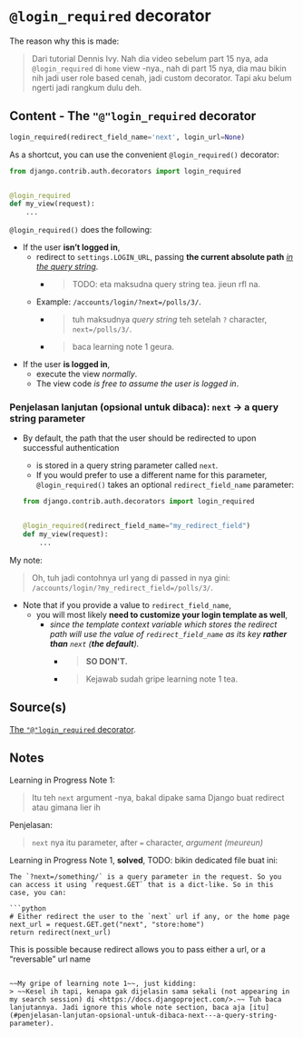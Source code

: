 # `@login_required` decorator

The reason why this is made:
> Dari tutorial Dennis Ivy. Nah dia video sebelum part 15 nya, ada `@login_required` di `home` view -nya., nah di part 15 nya, dia mau bikin nih jadi user role based cenah, jadi custom decorator. Tapi aku belum ngerti jadi rangkum dulu deh.

## Content - The `"@"login_required` decorator

```python
login_required(redirect_field_name='next', login_url=None)
```

As a shortcut, you can use the convenient `@login_required()` decorator:

```python
from django.contrib.auth.decorators import login_required


@login_required
def my_view(request):
    ...
```

`@login_required()` does the following:
- If the user **isn’t logged in**,
  - redirect to `settings.LOGIN_URL`, passing **the current absolute path** [_in the query string_](https://en.wikipedia.org/wiki/Query_string).
    - > TODO: eta maksudna query string tea. jieun rfl na.
  - Example: `/accounts/login/?next=/polls/3/`.
    - > tuh maksudnya _query string_ teh setelah `?` character, `next=/polls/3/`.
    - > baca learning note 1 geura.
- If the user **is logged in**,
  - execute the view _normally_.
  - The view code _is free to assume the user is logged in_.

### Penjelasan lanjutan (opsional untuk dibaca): `next` -> a query string parameter

- By default, the path that the user should be redirected to upon successful authentication
  - is stored in a query string parameter called `next`.
  - If you would prefer to use a different name for this parameter, `@login_required()` takes an optional `redirect_field_name` parameter:

  ```python
  from django.contrib.auth.decorators import login_required


  @login_required(redirect_field_name="my_redirect_field")
  def my_view(request):
      ...
  ```

My note:
> Oh, tuh jadi contohnya url yang di passed in nya gini: `/accounts/login/?my_redirect_field=/polls/3/`.

- Note that if you provide a value to `redirect_field_name`,
  - you will most likely **need to customize your login template as well**,
    - _since the template context variable which stores the redirect path will use the value of `redirect_field_name` as its key **rather than** `next` (**the default**)._
      - > **SO DON'T.**
      - > Kejawab sudah gripe learning note 1 tea.

## Source(s)

[The `"@"login_required` decorator](https://docs.djangoproject.com/en/4.2/topics/auth/default/#the-login-required-decorator).

## Notes

Learning in Progress Note 1:
> Itu teh `next` argument -nya, bakal dipake sama Django buat redirect atau gimana lier ih

Penjelasan:
> `next` nya itu parameter, after `=` character, _argument (meureun)_

Learning in Progress Note 1, **solved**, TODO: bikin dedicated file buat ini:

```{note}
The `?next=/something/` is a query parameter in the request. So you can access it using `request.GET` that is a dict-like. So in this case, you can:

```python
# Either redirect the user to the `next` url if any, or the home page
next_url = request.GET.get("next", "store:home")
return redirect(next_url)
```

This is possible because redirect allows you to pass either a url, or a “reversable” url name
```

~~My gripe of learning note 1~~, just kidding:
> ~~Kesel ih tapi, kenapa gak dijelasin sama sekali (not appearing in my search session) di <https://docs.djangoproject.com/>.~~ Tuh baca lanjutannya. Jadi ignore this whole note section, baca aja [itu](#penjelasan-lanjutan-opsional-untuk-dibaca-next---a-query-string-parameter).
